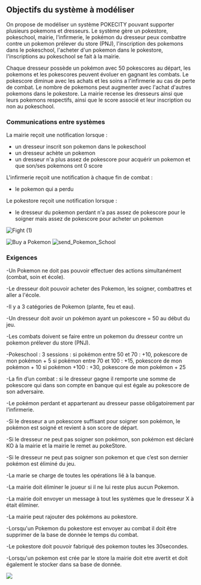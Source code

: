 ## Objectifs du système à modéliser

On propose de modéliser un système POKECITY pouvant supporter plusieurs pokemons et dresseurs. Le système gère un pokestore, pokeschool, mairie, l'infirmerie, le pokémon du dresseur peux combattre contre un pokemon prélever du store (PNJ), l'inscription des pokemons dans le pokeschool, l'acheter d'un pokemon dans le pokestore, l'inscriptions au pokeschool se fait à la mairie.

Chaque dresseur possède un pokémon avec 50 pokescores au départ, les pokemons et les pokescores peuvent évoluer en gagnant les combats.
Le pokescore diminue avec les achats et les soins a l'infirmerie au cas de perte de combat. Le nombre de pokemons peut augmenter avec l'achat d'autres pokemons dans le pokestore.
La mairie recense les dresseurs ainsi que leurs pokemons respectifs, ainsi que le score associé et leur inscription ou non au pokeschool.

### Communications entre systèmes

La mairie reçoit une notification lorsque :
 - un dresseur inscrit son pokemon dans le pokeschool 
 - un dresseur achète un pokemon 
 - un dresseur n'a plus assez de pokescore pour acquérir un pokemon et que son/ses pokemons ont 0 score 

L'infirmerie reçoit une notification à chaque fin de combat : 
- le pokemon qui a perdu 

Le pokestore reçoit une notification lorsque :
- le dresseur du pokemon perdant n'a pas assez de pokescore pour le soigner mais assez de pokescore pour acheter un pokemon


![Fight (1)](https://github.com/meryamgh/POKECITY/assets/113671198/210c447a-5aa3-408c-b2cf-c502614a3ef4)

![Buy a Pokemon](https://github.com/meryamgh/POKECITY/assets/113671198/17519768-0bc6-4ff1-b55a-587de70d18bb)
![send_Pokemon_School](https://github.com/meryamgh/POKECITY/assets/113671198/48e78faa-5a70-4ce0-af42-d5135ec59ba7)


### Exigences

-Un Pokemon ne doit pas pouvoir effectuer des actions simultanément (combat, soin et école).

-Le dresseur doit pouvoir acheter des Pokemon, les soigner, combattres et aller a l'école.

-Il y a 3 catégories de Pokemon (plante, feu et eau).

-Un dresseur doit avoir un pokémon ayant un pokescore = 50 au début du jeu.

-Les combats doivent se faire entre un pokemon du dresseur contre un pokemon prélever du store (PNJ).

-Pokeschool : 3 sessions : si pokémon entre 50 et 70 : +10, pokescore de mon pokémon + 5 si pokémon entre 70 et 100 : +15, pokescore de mon pokémon + 10 si pokémon +100 : +30, pokescore de mon pokémon + 25

-La fin d’un combat : si le dresseur gagne il remporte une somme de pokescore qui dans son compte en banque qui est égale au pokescore de son adversaire.

-Le pokémon perdant et appartenant au dresseur passe obligatoirement par l’infirmerie.

-Si le dresseur a un pokescore suffisant pour soigner son pokémon, le pokémon est soigné et revient à son score de départ.

-Si le dresseur ne peut pas soigner son pokémon, son pokémon est déclaré KO à la mairie et la mairie le remet au pokeStore.

-Si le dresseur ne peut pas soigner son pokemon et que c’est son dernier pokémon est éliminé du jeu.

-La marie se charge de toutes les opérations lié à la banque.

-La mairie doit éliminer le joueur si il ne lui reste plus aucun Pokemon.

-La mairie doit envoyer un message à tout les systèmes que le dresseur X à était éliminer.

-La mairie peut rajouter des pokémons au pokestore.

-Lorsqu'un Pokemon du pokestore est envoyer au combat il doit être supprimer de la base de donnée le temps du combat.

-Le pokestore doit pouvoir fabriqué des pokemon toutes les 30secondes.

-Lorsqu'un pokemon est crée par le store la mairie doit etre avertit et doit également le stocker dans sa base de donnée.




![](send_Pokemon_School)

